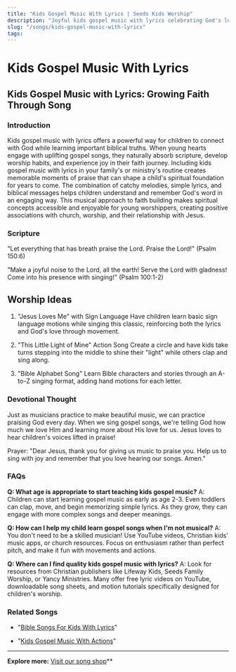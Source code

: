 ```yaml
---
title: "Kids Gospel Music With Lyrics | Seeds Kids Worship"
description: "Joyful kids gospel music with lyrics celebrating God's love and grace. Gospel worship resources for children and ministry."
slug: "/songs/kids-gospel-music-with-lyrics"
tags:
---
```


# Kids Gospel Music With Lyrics

## Kids Gospel Music with Lyrics: Growing Faith Through Song

### Introduction
Kids gospel music with lyrics offers a powerful way for children to connect with God while learning important biblical truths. When young hearts engage with uplifting gospel songs, they naturally absorb scripture, develop worship habits, and experience joy in their faith journey. Including kids gospel music with lyrics in your family's or ministry's routine creates memorable moments of praise that can shape a child's spiritual foundation for years to come. The combination of catchy melodies, simple lyrics, and biblical messages helps children understand and remember God's word in an engaging way. This musical approach to faith building makes spiritual concepts accessible and enjoyable for young worshippers, creating positive associations with church, worship, and their relationship with Jesus.

### Scripture
"Let everything that has breath praise the Lord. Praise the Lord!" (Psalm 150:6)

"Make a joyful noise to the Lord, all the earth! Serve the Lord with gladness! Come into his presence with singing!" (Psalm 100:1-2)

## Worship Ideas
1. "Jesus Loves Me" with Sign Language
Have children learn basic sign language motions while singing this classic, reinforcing both the lyrics and God's love through movement.

2. "This Little Light of Mine" Action Song
Create a circle and have kids take turns stepping into the middle to shine their "light" while others clap and sing along.

3. "Bible Alphabet Song"
Learn Bible characters and stories through an A-to-Z singing format, adding hand motions for each letter.

### Devotional Thought
Just as musicians practice to make beautiful music, we can practice praising God every day. When we sing gospel songs, we're telling God how much we love Him and learning more about His love for us. Jesus loves to hear children's voices lifted in praise!

Prayer: "Dear Jesus, thank you for giving us music to praise you. Help us to sing with joy and remember that you love hearing our songs. Amen."

### FAQs

**Q: What age is appropriate to start teaching kids gospel music?**
A: Children can start learning gospel music as early as age 2-3. Even toddlers can clap, move, and begin memorizing simple lyrics. As they grow, they can engage with more complex songs and deeper meanings.

**Q: How can I help my child learn gospel songs when I'm not musical?**
A: You don't need to be a skilled musician! Use YouTube videos, Christian kids' music apps, or church resources. Focus on enthusiasm rather than perfect pitch, and make it fun with movements and actions.

**Q: Where can I find quality kids gospel music with lyrics?**
A: Look for resources from Christian publishers like Lifeway Kids, Seeds Family Worship, or Yancy Ministries. Many offer free lyric videos on YouTube, downloadable song sheets, and motion tutorials specifically designed for children's worship.

### Related Songs

- "[Bible Songs For Kids With Lyrics](/songs/bible-songs-for-kids-with-lyrics/)"

- "[Kids Gospel Music With Actions](/songs/kids-gospel-music-with-actions/)"

---

**Explore more:** [Visit our song shop](https://seedskidsworship.com/shop)**

<!-- Schema Markup -->
<script type="application/ld+json">
{
  "@context": "https://schema.org",
  "@type": "MusicRecording",
  "name": "Kids Gospel Music With Lyrics",
  "byArtist": {
    "@type": "MusicGroup",
    "name": "Seeds Kids Worship"
  },
  "isFamilyFriendly": true,
  "url": "https://seedskidsworship.com/songs/kids-gospel-music-with-lyrics/"
}
</script>